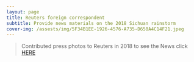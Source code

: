 ```yaml
---
layout: page
title: Reuters foreign correspondent
subtitle: Provide news materials on the 2018 Sichuan rainstorm
cover-img: /assests/img/5F34B1EE-1926-4576-A735-D650A4C14F21.jpeg
---
```


> Contributed press photos to Reuters in 2018
to see the News click [HERE](https://mobile.reuters.com/news/picture/china-floods-wreak-havoc-block-roads-and-idUSKBN1K402B)
